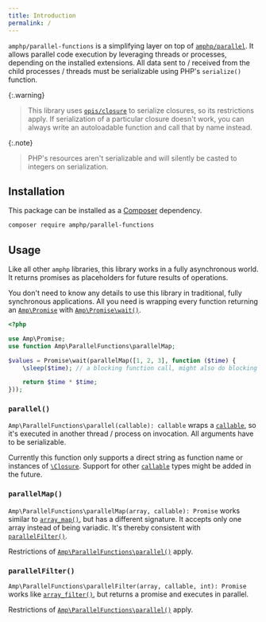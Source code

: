 ```yaml
---
title: Introduction
permalink: /
---
```

`amphp/parallel-functions` is a simplifying layer on top of [`amphp/parallel`](https://github.com/amphp/parallel).
It allows parallel code execution by leveraging threads or processes, depending on the installed extensions.
All data sent to / received from the child processes / threads must be serializable using PHP's `serialize()` function.

{:.warning}
> This library uses [`opis/closure`](https://github.com/opis/closure) to serialize closures, so its restrictions apply.
> If serialization of a particular closure doesn't work, you can always write an autoloadable function and call that by name instead.

{:.note}
> PHP's resources aren't serializable and will silently be casted to integers on serialization. 

## Installation

This package can be installed as a [Composer](https://getcomposer.org/) dependency.

```bash
composer require amphp/parallel-functions
```

## Usage

Like all other `amphp` libraries, this library works in a fully asynchronous world.
It returns promises as placeholders for future results of operations.

You don't need to know any details to use this library in traditional, fully synchronous applications.
All you need is wrapping every function returning an [`Amp\Promise`](https://amphp.org/amp/promises/) with [`Amp\Promise\wait()`](https://amphp.org/amp/promises/miscellaneous#wait). 

```php
<?php

use Amp\Promise;
use function Amp\ParallelFunctions\parallelMap;

$values = Promise\wait(parallelMap([1, 2, 3], function ($time) {
    \sleep($time); // a blocking function call, might also do blocking I/O here

    return $time * $time;
}));
```

### `parallel()`

`Amp\ParallelFunctions\parallel(callable): callable` wraps a [`callable`](https://secure.php.net/callable), so it's executed in another thread / process on invocation.
All arguments have to be serializable.

Currently this function only supports a direct string as function name or instances of [`\Closure`](https://secure.php.net/Closure).
Support for other [`callable`](https://secure.php.net/callable) types might be added in the future.

### `parallelMap()`

`Amp\ParallelFunctions\parallelMap(array, callable): Promise` works similar to [`array_map()`](https://secure.php.net/array_map), but has a different signature.
It accepts only one array instead of being variadic.
It's thereby consistent with [`parallelFilter()`](#parallelfilter).

Restrictions of [`Amp\ParallelFunctions\parallel()`](#parallel) apply.

### `parallelFilter()`

`Amp\ParallelFunctions\parallelFilter(array, callable, int): Promise` works like [`array_filter()`](https://secure.php.net/array_filter), but returns a promise and executes in parallel.

Restrictions of [`Amp\ParallelFunctions\parallel()`](#parallel) apply.

